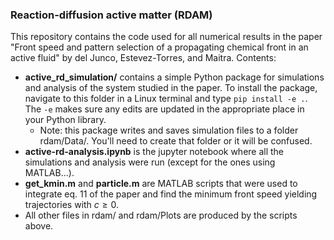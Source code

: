 ### Reaction-diffusion active matter (RDAM)



This repository contains the code used for all numerical results in the paper "Front speed and pattern selection of a propagating chemical front in an active fluid" by del Junco, Estevez-Torres, and Maitra. Contents:

- **active_rd_simulation/** contains a simple Python package for simulations and analysis of the system studied in the paper. To install the package, navigate to this folder in a Linux terminal and type `pip install -e .`. The `-e` makes sure any edits are updated in the appropriate place in your Python library.
  - Note: this package writes and saves simulation files to a folder rdam/Data/. You'll need to create that folder or it will be confused.
- **active-rd-analysis.ipynb** is the jupyter notebook where all the simulations and analysis were run (except for the ones using MATLAB...). 
- **get_kmin.m** and **particle.m** are MATLAB scripts that were used to integrate eq. 11 of the paper and find the minimum front speed yielding trajectories with $c \geq 0$.
- All other files in rdam/ and rdam/Plots are produced by the scripts above.

